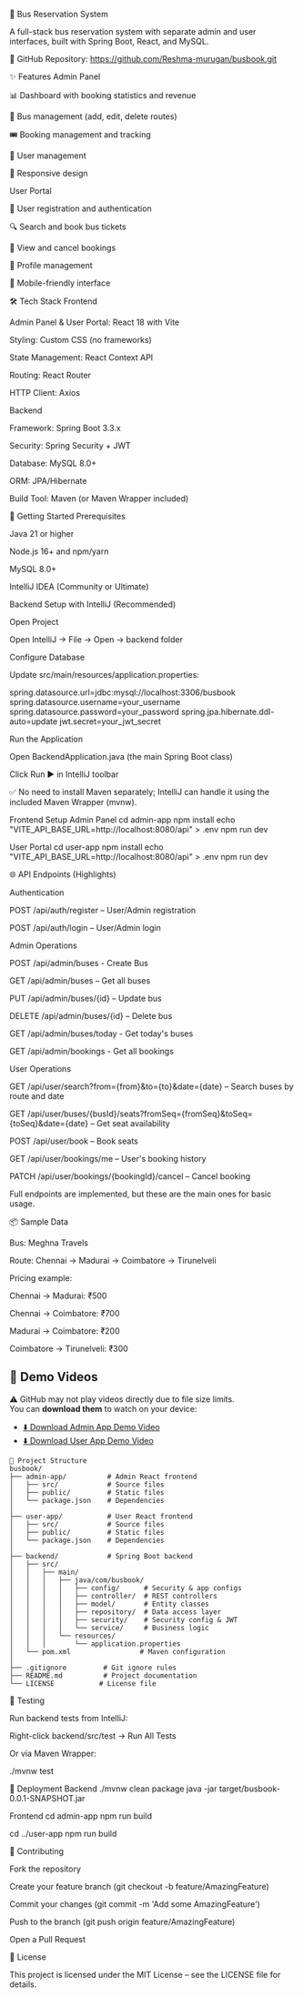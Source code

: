 🚌 Bus Reservation System

A full-stack bus reservation system with separate admin and user interfaces, built with Spring Boot, React, and MySQL.

🔗 GitHub Repository: https://github.com/Reshma-murugan/busbook.git

✨ Features
Admin Panel

📊 Dashboard with booking statistics and revenue

🚌 Bus management (add, edit, delete routes)

🎟️ Booking management and tracking

👥 User management

📱 Responsive design

User Portal

🔐 User registration and authentication

🔍 Search and book bus tickets

📅 View and cancel bookings

👤 Profile management

📱 Mobile-friendly interface

🛠️ Tech Stack
Frontend

Admin Panel & User Portal: React 18 with Vite

Styling: Custom CSS (no frameworks)

State Management: React Context API

Routing: React Router

HTTP Client: Axios

Backend

Framework: Spring Boot 3.3.x

Security: Spring Security + JWT

Database: MySQL 8.0+

ORM: JPA/Hibernate

Build Tool: Maven (or Maven Wrapper included)

🚀 Getting Started
Prerequisites

Java 21 or higher

Node.js 16+ and npm/yarn

MySQL 8.0+

IntelliJ IDEA (Community or Ultimate)

Backend Setup with IntelliJ (Recommended)

Open Project

Open IntelliJ → File → Open → backend folder

Configure Database

Update src/main/resources/application.properties:

spring.datasource.url=jdbc:mysql://localhost:3306/busbook
spring.datasource.username=your_username
spring.datasource.password=your_password
spring.jpa.hibernate.ddl-auto=update
jwt.secret=your_jwt_secret


Run the Application

Open BackendApplication.java (the main Spring Boot class)

Click Run ▶ in IntelliJ toolbar

✅ No need to install Maven separately; IntelliJ can handle it using the included Maven Wrapper (mvnw).

Frontend Setup
Admin Panel
cd admin-app
npm install
echo "VITE_API_BASE_URL=http://localhost:8080/api" > .env
npm run dev

User Portal
cd user-app
npm install
echo "VITE_API_BASE_URL=http://localhost:8080/api" > .env
npm run dev

🌐 API Endpoints (Highlights)

Authentication

POST /api/auth/register – User/Admin registration

POST /api/auth/login – User/Admin login

Admin Operations

POST /api/admin/buses - Create Bus

GET /api/admin/buses – Get all buses

PUT /api/admin/buses/{id} – Update bus

DELETE /api/admin/buses/{id} – Delete bus

GET /api/admin/buses/today - Get today's buses

GET /api/admin/bookings - Get all bookings

User Operations

GET /api/user/search?from={from}&to={to}&date={date} – Search buses by route and date

GET /api/user/buses/{busId}/seats?fromSeq={fromSeq}&toSeq={toSeq}&date={date} – Get seat availability

POST /api/user/book – Book seats

GET /api/user/bookings/me – User's booking history

PATCH /api/user/bookings/{bookingId}/cancel – Cancel booking

Full endpoints are implemented, but these are the main ones for basic usage.

📦 Sample Data

Bus: Meghna Travels

Route: Chennai → Madurai → Coimbatore → Tirunelveli

Pricing example:

Chennai → Madurai: ₹500

Chennai → Coimbatore: ₹700

Madurai → Coimbatore: ₹200

Coimbatore → Tirunelveli: ₹300

## 🎥 Demo Videos

⚠️ GitHub may not play videos directly due to file size limits.  
You can **download them** to watch on your device:

- [⬇️ Download Admin App Demo Video](https://raw.githubusercontent.com/Reshma-murugan/bus-reservation-system/main/admin-app/src/demo_vdo/adminApp.mp4)  
- [⬇️ Download User App Demo Video](https://raw.githubusercontent.com/Reshma-murugan/bus-reservation-system/main/user-app/src/demo_vdo/userApp.mp4)




```
📂 Project Structure
busbook/
├── admin-app/          # Admin React frontend
│   ├── src/            # Source files
│   ├── public/         # Static files
│   └── package.json    # Dependencies
│
├── user-app/           # User React frontend
│   ├── src/            # Source files
│   ├── public/         # Static files
│   └── package.json    # Dependencies
│
├── backend/            # Spring Boot backend
│   ├── src/
│   │   ├── main/
│   │   │   ├── java/com/busbook/
│   │   │   │   ├── config/      # Security & app configs
│   │   │   │   ├── controller/  # REST controllers
│   │   │   │   ├── model/       # Entity classes
│   │   │   │   ├── repository/  # Data access layer
│   │   │   │   ├── security/    # Security config & JWT
│   │   │   │   └── service/     # Business logic
│   │   │   └── resources/
│   │   │       └── application.properties
│   └── pom.xml                 # Maven configuration
│
├── .gitignore         # Git ignore rules
├── README.md          # Project documentation
└── LICENSE           # License file
```

🧪 Testing

Run backend tests from IntelliJ:

Right-click backend/src/test → Run All Tests

Or via Maven Wrapper:

./mvnw test

🚀 Deployment
Backend
./mvnw clean package
java -jar target/busbook-0.0.1-SNAPSHOT.jar

Frontend
cd admin-app
npm run build

cd ../user-app
npm run build

🤝 Contributing

Fork the repository

Create your feature branch (git checkout -b feature/AmazingFeature)

Commit your changes (git commit -m 'Add some AmazingFeature')

Push to the branch (git push origin feature/AmazingFeature)

Open a Pull Request

📝 License

This project is licensed under the MIT License – see the LICENSE
 file for details.